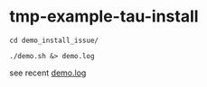 # tmp-example-tau-install

```
cd demo_install_issue/

./demo.sh &> demo.log

```

see recent [demo.log](https://github.com/zzvkaa/tmp-example-tau-install/blob/main/demo_install_issue/demo.log)
